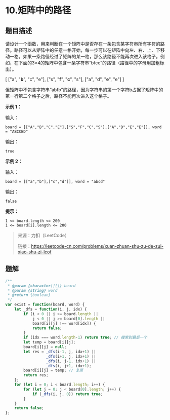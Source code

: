 # 10.矩阵中的路径

## 题目描述

请设计一个函数，用来判断在一个矩阵中是否存在一条包含某字符串所有字符的路径。路径可以从矩阵中的任意一格开始，每一步可以在矩阵中向左、右、上、下移动一格。如果一条路径经过了矩阵的某一格，那么该路径不能再次进入该格子。例如，在下面的3×4的矩阵中包含一条字符串“bfce”的路径（路径中的字母用加粗标出）。

[ ["a", "**b**", "c", "e"],
   ["s", "**f**", "**c**", "s"],
   ["a", "d", "**e**", "e"] ]

但矩阵中不包含字符串“abfb”的路径，因为字符串的第一个字符b占据了矩阵中的第一行第二个格子之后，路径不能再次进入这个格子。

**示例 1：**

输入：

```
board = [["A","B","C","E"],["S","F","C","S"],["A","D","E","E"]], word = "ABCCED"
```


输出：

```
true
```

**示例 2：**

输入：

```
board = [["a","b"],["c","d"]], word = "abcd"
```

输出：

```
false
```

**提示：**

```
1 <= board.length <= 200
1 <= board[i].length <= 200
```

> 来源：力扣（LeetCode）
>
> 链接：https://leetcode-cn.com/problems/xuan-zhuan-shu-zu-de-zui-xiao-shu-zi-lcof

## 题解

```js
/**
 * @param {character[][]} board
 * @param {string} word
 * @return {boolean}
 */
var exist = function(board, word) {
    let _dfs = function(i, j, idx) {
        if (i < 0 || i >= board.length ||
            j < 0 || j >= board[0].length ||
            board[i][j] !== word[idx]) {
            return false;
        }
        if (idx === word.length-1) return true; // 搜索到最后一个
        let temp = board[i][j];
        board[i][j] = null;
        let res = _dfs(i-1, j, idx+1) ||
                  _dfs(i+1, j, idx+1) ||
                  _dfs(i, j-1, idx+1) ||
                  _dfs(i, j+1, idx+1);
        board[i][j] = temp; // 复原
        return res;
    };
    for (let i = 0; i < board.length; i++) {
        for (let j = 0; j < board[0].length; j++) {
            if (_dfs(i, j, 0)) return true;
        }
    }
    return false;
};
```

